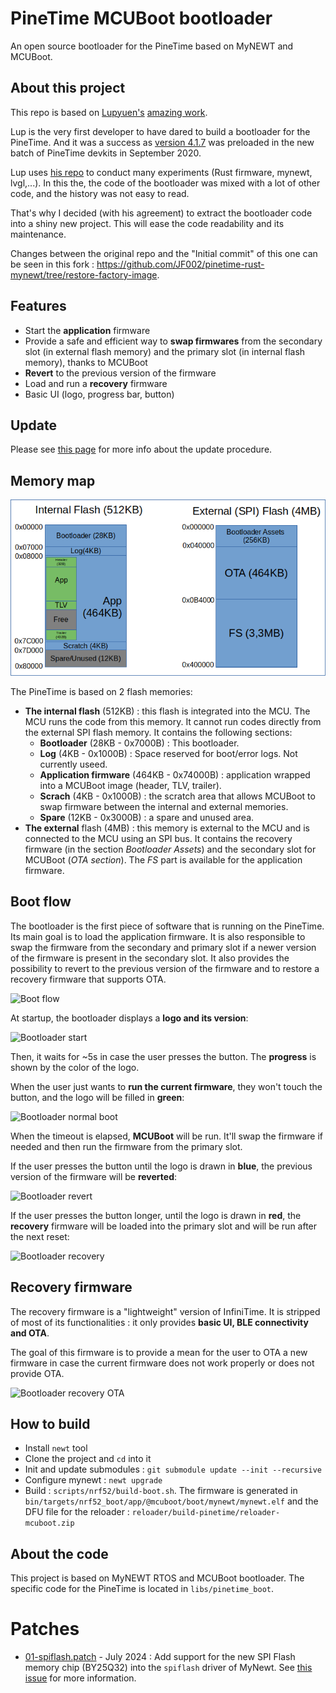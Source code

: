 # PineTime MCUBoot bootloader
An open source bootloader for the PineTime based on MyNEWT and MCUBoot.

## About this project
This repo is based on [Lupyuen's](https://github.com/lupyuen) [amazing work](https://github.com/lupyuen/pinetime-rust-mynewt).

Lup is the very first developer to have dared to build a bootloader for the PineTime. And it was a success as [version 4.1.7](https://github.com/lupyuen/pinetime-rust-mynewt/releases/tag/v4.1.7) was preloaded in the new batch of PineTime devkits in September 2020.

Lup uses [his repo](https://github.com/lupyuen/pinetime-rust-mynewt) to conduct many experiments (Rust firmware, mynewt, lvgl,...). In this the, the code of the bootloader was mixed with a lot of other code, and the history was not easy to read.

That's why I decided (with his agreement) to extract the bootloader code into a shiny new project. This will ease the code readability and its maintenance.

Changes between the original repo and the "Initial commit" of this one can be seen in this fork : https://github.com/JF002/pinetime-rust-mynewt/tree/restore-factory-image.

## Features

- Start the **application** firmware
- Provide a safe and efficient way to **swap firmwares** from the secondary slot (in external flash memory) and the primary slot (in internal flash memory), thanks to MCUBoot
- **Revert** to the previous version of the firmware
- Load and run a **recovery** firmware
- Basic UI (logo, progress bar, button)

## Update

Please see [this page](docs/howToUpdate.md) for more info about the update procedure.

## Memory map

![Memory Map](docs/pictures/memoryMap.png "Memory map")

The PineTime is based on 2 flash memories:
 - **The internal flash** (512KB) : this flash is integrated into the MCU. The MCU runs the code from this memory. It cannot run codes directly from the external SPI flash memory. It contains the following sections:
   - **Bootloader** (28KB - 0x7000B) : This bootloader.
   - **Log** (4KB - 0x1000B) : Space reserved for boot/error logs. Not currently useed.
   - **Application firmware** (464KB - 0x74000B) : application wrapped into a MCUBoot image (header, TLV, trailer).
   - **Scrach** (4KB - 0x1000B) : the scratch area that allows MCUBoot to swap firmware between the internal and external memories.
   - **Spare** (12KB - 0x3000B) : a spare and unused area.
 - **The external** flash (4MB) : this memory is external to the MCU and is connected to the MCU using an SPI bus. It contains the recovery firmware (in the section *Bootloader Assets*) and the secondary slot for MCUBoot (*OTA section*). The *FS* part is available for the application firmware.

## Boot flow

The bootloader is the first piece of software that is running on the PineTime. Its main goal is to load the application firmware. It is also responsible to swap the firmware from the secondary and primary slot if a newer version of the firmware is present in the secondary slot. It also provides the possibility to revert to the previous version of the firmware and to restore a recovery firmware that supports OTA.

![Boot flow](docs/pictures/workflow.png "Boot flow")


At startup, the bootloader displays a **logo and its version**:

![Bootloader start](docs/pictures/bootloader_start.png "Bootloader start")

Then, it waits for ~5s in case the user presses the button. The **progress** is shown by the color of the logo.

When the user just wants to **run the current firmware**, they won't touch the button, and the logo will be filled in **green**:

![Bootloader normal boot](docs/pictures/bootloader_normal_boot.png "Bootloader normal boot")

When the timeout is elapsed, **MCUBoot** will be run. It'll swap the firmware if needed and then run the firmware from the primary slot.

If the user presses the button until the logo is drawn in **blue**, the previous version of the firmware will be **reverted**:

![Bootloader revert](docs/pictures/bootloader_revert.png "Bootloader revert")

If the user presses the button longer, until the logo is drawn in **red**, the **recovery** firmware will be loaded into the primary slot and will be run after the next reset:

![Bootloader recovery](docs/pictures/bootloader_recovery.png "Bootloader recovery")

## Recovery firmware

The recovery firmware is a "lightweight" version of InfiniTime. It is stripped of most of its functionalities : it only provides **basic UI, BLE connectivity and OTA**.

The goal of this firmware is to provide a mean for the user to OTA a new firmware in case the current firmware does not work properly or does not provide OTA.

![Bootloader recovery OTA](docs/pictures/bootloader_recovery_ota.png "Bootloader recovery OTA")


## How to build

- Install `newt` tool
- Clone the project and `cd` into it
- Init and update submodules : `git submodule update --init --recursive`
- Configure mynewt : `newt upgrade`
- Build : `scripts/nrf52/build-boot.sh`. The firmware is generated in `bin/targets/nrf52_boot/app/@mcuboot/boot/mynewt/mynewt.elf` and the DFU file for the reloader : `reloader/build-pinetime/reloader-mcuboot.zip`

## About the code

This project is based on MyNEWT RTOS and MCUBoot bootloader. The specific code for the PineTime is located in `libs/pinetime_boot`.

# Patches

 - [01-spiflash.patch](libs/pinetime_boot/patches/01-spiflash.patch) - July 2024 : Add support for the new SPI Flash memory chip (BY25Q32) into the `spiflash` driver of MyNewt. See [this issue](https://github.com/InfiniTimeOrg/pinetime-mcuboot-bootloader/issues/11) for more information.